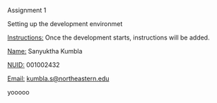 <Name of the Assignment> Assignment 1

<Assignment Requirement:> Setting up the development environmet

<Instructions:> Once the development starts, instructions will be added.

<Name:> Sanyuktha Kumbla

<NUID:> 001002432

<Email:> kumbla.s@northeastern.edu
  
  yooooo
